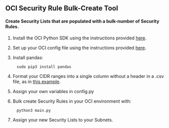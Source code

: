 ## OCI Security Rule Bulk-Create Tool

#### Create Security Lists that are populated with a bulk-number of Security Rules.

1. Install the OCI Python SDK using the instructions provided [here](https://docs.oracle.com/en-us/iaas/tools/python/2.45.1/installation.html).

2. Set up your OCI config file using the instructions provided [here](https://docs.oracle.com/en-us/iaas/Content/API/Concepts/sdkconfig.htm#SDK_and_CLI_Configuration_File).

3. Install pandas:
```
     sudo pip3 install pandas
```
4. Format your CIDR ranges into a single column without a header in a .csv file, as in [this example](cidrs_demo.csv).

5. Assign your own variables in config.py

6. Bulk create Security Rules in your OCI environment with:
```
     python3 main.py
```
7. Assign your new Security Lists to your Subnets.